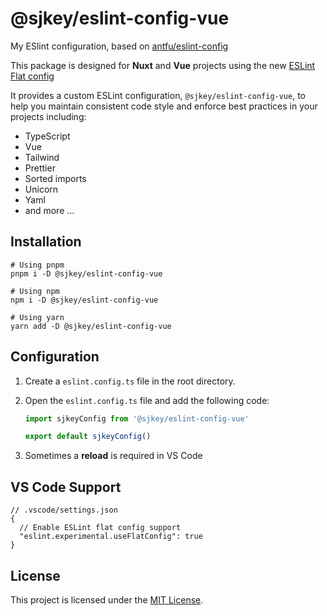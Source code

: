 # @sjkey/eslint-config-vue

My ESlint configuration, based on [antfu/eslint-config](https://github.com/antfu/eslint-config)

This package is designed for **Nuxt** and **Vue** projects using the new [ESLint Flat config](https://eslint.org/docs/latest/use/configure/configuration-files-new)

It provides a custom ESLint configuration, `@sjkey/eslint-config-vue`, to help you maintain consistent code style and enforce best practices in your projects including:

- TypeScript
- Vue
- Tailwind
- Prettier
- Sorted imports
- Unicorn
- Yaml
- and more ...

## Installation
```shell
# Using pnpm
pnpm i -D @sjkey/eslint-config-vue

# Using npm
npm i -D @sjkey/eslint-config-vue

# Using yarn
yarn add -D @sjkey/eslint-config-vue
```
## Configuration

1. Create a `eslint.config.ts` file in the root directory.
2. Open the `eslint.config.ts` file and add the following code:

   ```javascript
   import sjkeyConfig from '@sjkey/eslint-config-vue'

   export default sjkeyConfig()
   ```

3. Sometimes a **reload** is required in VS Code


## VS Code Support
```shell
// .vscode/settings.json
{
  // Enable ESLint flat config support
  "eslint.experimental.useFlatConfig": true
}
```

## License

This project is licensed under the [MIT License](LICENSE).
